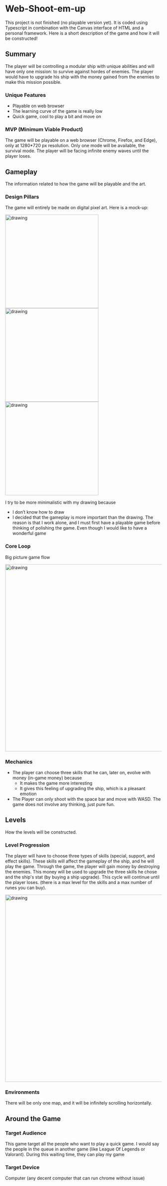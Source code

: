 
# Web-Shoot-em-up
This project is not finished (no playable version yet). It is coded using Typescript in combination with the Canvas interface of HTML and a personal framework. Here is a short description of the game and how it will be constructed!

## Summary
The player will be controlling a modular ship with unique abilities and will have only one mission: to survive against hordes of enemies. The player would have to upgrade his ship with the money gained from the enemies to make this mission possible.

### Unique Features
 - Playable on web browser
 - The learning curve of the game is really low
 - Quick game, cool to play a bit and move on

### MVP (Minimum Viable Product)
The game will be playable on a  web browser (Chrome, Firefox, and Edge), only at 1280*720 px resolution. Only one mode will be available, the survival mode. The player will be facing infinite enemy waves until the player loses.

## Gameplay
The information related to how the game will be playable and the art. 
### Design Pillars
The game will entirely be made on digital pixel art. Here is a mock-up:

<img src="https://user-images.githubusercontent.com/86434940/196003158-ff113843-1c55-444e-8afb-b54bf7917152.png" alt="drawing" width="300" style="display: inline;"/>
<img src="https://user-images.githubusercontent.com/86434940/196003255-72e2b365-aa35-40f7-9868-c97c546a1bbc.png" alt="drawing" width="300" style="display: inline;"/>
<img src="https://user-images.githubusercontent.com/86434940/196003631-d9d8c70d-ef00-4fe0-83df-473d9e708018.png" alt="drawing" width="300"/>

I try to be more minimalistic with my drawing because
 - I don’t know how to draw
 - I decided that the gameplay is more important than the drawing. The
   reason is that I work alone, and I must first have a
   playable game before thinking of polishing the game. Even though I
   would like to have a wonderful game

### Core Loop
Big picture game flow

<img src="https://user-images.githubusercontent.com/86434940/196003695-d6e7c7ce-8984-4a6b-a0c5-8efc3f7ab0a2.png" alt="drawing" width="600"/>

### Mechanics
- The player can choose three skills that he can, later on, evolve with money (in-game money) because
	- It makes the game more interesting 
	- It gives this feeling of upgrading the ship, which is a pleasant emotion
- The Player can only shoot with the space bar and move with WASD. The game does not involve any thinking, just pure fun.

## Levels
How the levels will be constructed.
### Level Progression
The player will have to choose three types of skills (special, support, and effect skills). These skills will affect the gameplay of the ship, and he will play the game. Through the game, the player will gain money by destroying the enemies. This money will be used to upgrade the three skills he chose and the ship's stat (by buying a ship upgrade). This cycle will continue until the player loses. (there is a max level for the skills and a max number of runes you can buy).

<img src="https://user-images.githubusercontent.com/86434940/196003868-8ac1f30a-e196-474d-8969-405e87cf45bb.png" alt="drawing" width="600"/>

### Environments
There will be only one map, and it will be infinitely scrolling horizontally.

## Around the Game

### Target Audience
This game target all the people who want to play a quick game. I would say the people in the queue in another game (like League Of Legends or Valorant). During this waiting time, they can play my game

### Target Device
Computer (any decent computer that can run chrome without issue)
